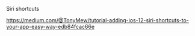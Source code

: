 Siri shortcuts

https://medium.com/@TonyMew/tutorial-adding-ios-12-siri-shortcuts-to-your-app-easy-way-edb84fcac66e
